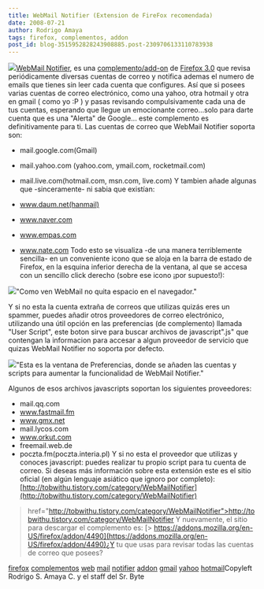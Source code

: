```yaml
---
title: WebMail Notifier (Extension de FireFox recomendada)
date: 2008-07-21
author: Rodrigo Amaya
tags: firefox, complementos, addon
post_id: blog-3515952828243908885.post-2309706133110783938
---
```


[![](http://bp3.blogger.com/_ayvorITawE4/SIVsUetrGlI/AAAAAAAAA7E/Ai09Gf7rn58/s400/4490.png)](http://bp3.blogger.com/_ayvorITawE4/SIVsUetrGlI/AAAAAAAAA7E/Ai09Gf7rn58/s1600-h/4490.png)[WebMail Notifier](https://addons.mozilla.org/en-US/firefox/addon/4490), es
      una [complemento/add-on](http://srbyte.blogspot.com/2008/07/qu-es-un-complementoadd-on-de-firefox.html)
      de [Firefox 3.0](http://srbyte.blogspot.com/2008/07/el-guiness-record-de-firefox-3.html) que revisa periódicamente diversas cuentas de correo y notifica ademas el numero
      de emails que tienes sin leer cada cuenta que configures. Así que si posees varias cuentas de
      correo electrónico, como una yahoo, otra hotmail y otra en gmail ( como yo :P ) y pasas
      revisando compulsivamente cada una de tus
      cuentas, esperando que llegue un emocionante correo...solo para darte cuenta que es una
      "Alerta" de Google... este complemento es definitivamente para ti.
Las cuentas de
      correo que WebMail Notifier soporta son:

- mail.google.com(Gmail)
- mail.yahoo.com (yahoo.com, ymail.com, rocketmail.com)
- mail.live.com(hotmail.com, msn.com, live.com)
Y tambien añade algunas que -sinceramente- ni sabia que
      existían:

- www.daum.net(hanmail)
- www.naver.com
- www.empas.com
- www.nate.com
Todo
      esto se visualiza -de una manera terriblemente sencilla- en un conveniente icono que se aloja
      en la barra de estado de Firefox, en la esquina inferior derecha de la ventana, al que se
      accesa con un sencillo click derecho (sobre ese icono ¡por supuesto!):

[![](http://bp2.blogger.com/_ayvorITawE4/SIVrbS8GjUI/AAAAAAAAA60/ZzAXlVkzEDU/s400/1.png)](http://bp2.blogger.com/_ayvorITawE4/SIVrbS8GjUI/AAAAAAAAA60/ZzAXlVkzEDU/s1600-h/1.png)"Como ven WebMail no quita
      espacio en el navegador."

Y si no
      esta la cuenta extraña de correos que utilizas quizás eres un
      spammer, puedes añadir otros proveedores de correo electrónico, utilizando una útil
      opción en las preferencias (de complemento) llamada "User Script", este boton sirve para
      buscar archivos de javascript".js" que contengan la informacion para accesar a algun proveedor
      de servicio que quizas WebMail Notifier no soporta por defecto.

[![](http://bp2.blogger.com/_ayvorITawE4/SIVrbd4O8yI/AAAAAAAAA6s/eGCMiSb9zHY/s400/webmailshot.jpg)](http://bp2.blogger.com/_ayvorITawE4/SIVrbd4O8yI/AAAAAAAAA6s/eGCMiSb9zHY/s1600-h/webmailshot.jpg)"Esta es la ventana de
      Preferencias, donde se añaden las cuentas y scripts para aumentar la funcionalidad de WebMail
      Notifier."

Algunos de esos
      archivos javascripts soportan los siguientes proveedores:

- mail.qq.com
- www.fastmail.fm
- www.gmx.net
- mail.lycos.com
- www.orkut.com
- freemail.web.de
- poczta.fm(poczta.interia.pl)
Y
      si no esta el proveedor que utilizas y conoces javascript: puedes realizar tu propio script
      para tu cuenta de correo. Si deseas más información sobre esta extensión este es el sitio
      oficial (en algún lenguaje asiático que ignoro por completo):
[http://tobwithu.tistory.com/category/WebMailNotifier](http://tobwithu.tistory.com/category/WebMailNotifier)
>  href="http://tobwithu.tistory.com/category/WebMailNotifier">http://tobwithu.tistory.com/category/WebMailNotifier
Y
      nuevamente, el sitio para descargar el complemento es:
[> https://addons.mozilla.org/en-US/firefox/addon/4490](https://addons.mozilla.org/en-US/firefox/addon/4490)¿Y
      tu que usas para revisar todas las cuentas de correo que posees?

[firefox](http://www.blogalaxia.com/tags/firefox) [complementos](http://www.blogalaxia.com/tags/complementos) [web](http://www.blogalaxia.com/tags/web) [mail](http://www.blogalaxia.com/tags/mail) [notifier](http://www.blogalaxia.com/tags/notifier) [addon](http://www.blogalaxia.com/tags/addon) [gmail](http://www.blogalaxia.com/tags/gmail) [yahoo](http://www.blogalaxia.com/tags/yahoo) [hotmail](http://www.blogalaxia.com/tags/hotmail)Copyleft Rodrigo S. Amaya C. y el staff del Sr.
      Byte